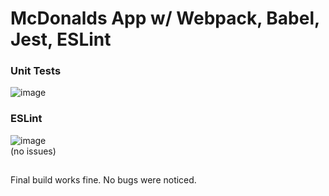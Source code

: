 # McDonalds App w/ Webpack, Babel, Jest, ESLint
### Unit Tests
![image](https://user-images.githubusercontent.com/38916225/102195470-4f03df80-3ec7-11eb-95f7-20257f8c806f.png)

### ESLint
![image](https://user-images.githubusercontent.com/38916225/102195582-6e9b0800-3ec7-11eb-82ac-b581dc33cbc9.png)  
(no issues)  
##
Final build works fine. No bugs were noticed.
